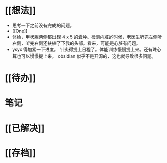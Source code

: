 # [[想法]]
- 思考一下之前没有完成的问题。
- [[One]]
- 体检，甲状腺两侧都出现 4 x 5 的囊肿。检测内脏的时候，老医生听完左侧听右侧，听完右侧还扶植了下我的头部。看来，可能是心脏有问题。
- ysyx 得加紧一下进度。
针灸得提上日程了。体能训练慢慢提上来。还有珠心算也可以慢慢提上来。
obsidian 似乎不是开源的，这也就导致很多问题。

# [[待办]]

# 笔记

# [[已解决]]

# [[存档]]